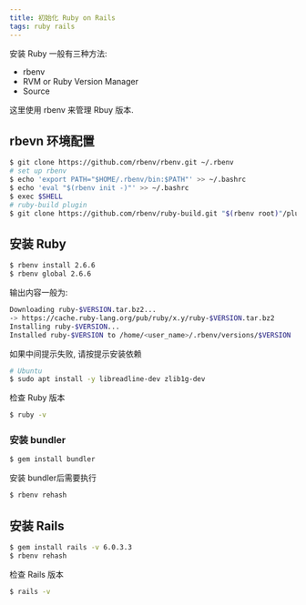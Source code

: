 ```yaml
---
title: 初始化 Ruby on Rails
tags: ruby rails
---
```


安装 Ruby 一般有三种方法:
- rbenv
- RVM or Ruby Version Manager
- Source
<!--more-->

这里使用 rbenv 来管理 Rbuy 版本. 
## rbevn 环境配置
```bash
$ git clone https://github.com/rbenv/rbenv.git ~/.rbenv
# set up rbenv
$ echo 'export PATH="$HOME/.rbenv/bin:$PATH"' >> ~/.bashrc
$ echo 'eval "$(rbenv init -)"' >> ~/.bashrc
$ exec $SHELL
# ruby-build plugin
$ git clone https://github.com/rbenv/ruby-build.git "$(rbenv root)"/plugins/ruby-build
```

## 安装 Ruby
```bash
$ rbenv install 2.6.6
$ rbenv global 2.6.6
```
输出内容一般为:
```bash
Downloading ruby-$VERSION.tar.bz2...
-> https://cache.ruby-lang.org/pub/ruby/x.y/ruby-$VERSION.tar.bz2
Installing ruby-$VERSION...
Installed ruby-$VERSION to /home/<user_name>/.rbenv/versions/$VERSION
```
如果中间提示失败, 请按提示安装依赖
```bash
# Ubuntu
$ sudo apt install -y libreadline-dev zlib1g-dev
```

检查 Ruby 版本
```bash
$ ruby -v
```

### 安装 bundler
```bash
$ gem install bundler
```
安装 bundler后需要执行
```bash
$ rbenv rehash
```

## 安装 Rails
```bash
$ gem install rails -v 6.0.3.3
$ rbenv rehash
```
检查 Rails 版本
```bash
$ rails -v
```
